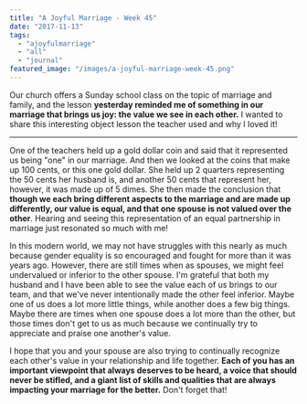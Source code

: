 ```yaml
---
title: "A Joyful Marriage - Week 45"
date: "2017-11-13"
tags:
  - "ajoyfulmarriage"
  - "all"
  - "journal"
featured_image: "/images/a-joyful-marriage-week-45.png"
---
```


Our church offers a Sunday school class on the topic of marriage and family, and the lesson **yesterday reminded me of something in our marriage that brings us joy: the value we see in each other.** I wanted to share this interesting object lesson the teacher used and why I loved it!

* * *

One of the teachers held up a gold dollar coin and said that it represented us being "one" in our marriage. And then we looked at the coins that make up 100 cents, or this one gold dollar. She held up 2 quarters representing the 50 cents her husband is, and another 50 cents that represent her, however, it was made up of 5 dimes. She then made the conclusion that **though we each bring different aspects to the marriage and are made up differently, our value is equal, and that one spouse is not valued over the other**. Hearing and seeing this representation of an equal partnership in marriage just resonated so much with me!

In this modern world, we may not have struggles with this nearly as much because gender equality is so encouraged and fought for more than it was years ago. However, there are still times when as spouses, we might feel undervalued or inferior to the other spouse. I'm grateful that both my husband and I have been able to see the value each of us brings to our team, and that we've never intentionally made the other feel inferior. Maybe one of us does a lot more little things, while another does a few big things. Maybe there are times when one spouse does a lot more than the other, but those times don't get to us as much because we continually try to appreciate and praise one another's value.

I hope that you and your spouse are also trying to continually recognize each other's value in your relationship and life together. **Each of you has an important viewpoint that always deserves to be heard, a voice that should never be stifled, and a giant list of skills and qualities that are always impacting your marriage for the better.** Don't forget that!
